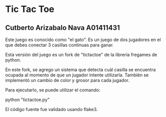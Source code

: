 # Tic Tac Toe

## Cutberto Arizabalo Nava A01411431 

Este juego es conocido como "el gato". Es un juego de dos jugadores
en el que debes conectar 3 casillas continuas para ganar. 

Esta versión del juego es un fork de "tictactoe" de la librería fregames de python.

En este fork, se agrego un sistema que detecta cuál casilla se encuentra ocupada al momento de que un jugador intente utilizarla.
También se implementó un cambio de color y grosor para cada jugador.

Para ejecutarlo, se puede utilizar el comando:

python "tictactoe.py"


El código fuente fue validado usando flake3.






